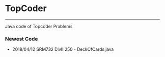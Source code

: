 # TopCoder
---
Java code of Topcoder Problems
</br>
### Newest Code
* 2018/04/12 SRM732 DivII 250 - DeckOfCards.java
